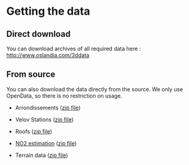 Getting the data
================

Direct download
---------------

You can download archives of all required data here :
http://www.oslandia.com/3ddata

From source
-----------

You can also download the data directly from the source. We only use OpenData, so there is no restriction on usage.

* Arrondissements
([zip file](http://smartdata.grandlyon.com/smartdata/wp-content/plugins/wp-smartdata/proxy.php?format=Shape-zip&name=adr_voie_lieu.adrarrond&commune=&href=https%3A%2F%2Fdownload.data.grandlyon.com%2Fwfs%2Fgrandlyon%3FSERVICE%3DWFS%26REQUEST%3DGetFeature%26typename%3Dadr_voie_lieu.adrarrond%26outputformat%3DSHAPEZIP%26VERSION%3D2.0.0%26SRSNAME%3DEPSG%3A3946))

* Velov Stations 
([zip file](http://smartdata.grandlyon.com/smartdata/wp-content/plugins/wp-smartdata/proxy.php?format=Shape-zip&name=jcd_jcdecaux.jcdvelov&commune=&href=https%3A%2F%2Fdownload.data.grandlyon.com%2Fwfs%2Fsmartdata%3FSERVICE%3DWFS%26REQUEST%3DGetFeature%26typename%3Djcd_jcdecaux.jcdvelov%26outputformat%3DSHAPEZIP%26VERSION%3D2.0.0%26SRSNAME%3DEPSG%3A3946))

* Roofs 
([zip file](http://smartdata.grandlyon.com/smartdata/wp-content/plugins/wp-smartdata/proxy.php?format=shape&name=fpc_fond_plan_communaut.fpctoit.zip&commune=undefined&href=https%3A%2F%2Fdownload.data.grandlyon.com%2Ffiles%2Fgrandlyon%2Flocalisation%2Ffpc_fond_plan_communaut.fpctoit.zip))

* [NO2 estimation](http://smartdata.grandlyon.com/environnement/estimation-de-la-concentration-du-dioxyde-dazote-no2-du-grand-lyon-en-2012) 
([zip file](http://smartdata.grandlyon.com/smartdata/wp-content/plugins/wp-smartdata/proxy.php?format=zip&name=Carte_agglo_Lyon_NO2_2012.zip&commune=undefined&href=https%3A%2F%2Fdownload.data.grandlyon.com%2Ffiles%2Fsmartdata%2Fair_rhonealpes%2FCarte_agglo_Lyon_NO2_2012.zip))

* Terrain data
([zip file](http://smartdata.grandlyon.com/imagerie/modfle-numfrique-de-terrain-du-grand-lyon-pixel-de-10-m/))

